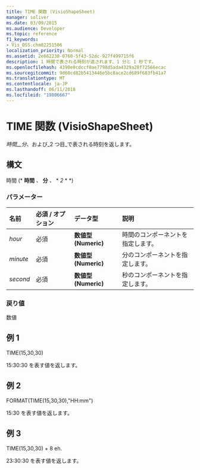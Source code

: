 ```yaml
---
title: TIME 関数 (VisioShapeSheet)
manager: soliver
ms.date: 03/09/2015
ms.audience: Developer
ms.topic: reference
f1_keywords:
- Vis_DSS.chm82251506
localization_priority: Normal
ms.assetid: 2e662230-0760-5f43-52dc-927f499715f6
description: 1 時間で表される時刻が返されます、1 分と 1 秒です。
ms.openlocfilehash: 4390e0cdccf0ae7798d5ada4329a28f72566ecac
ms.sourcegitcommit: 9d60cd82b5413446e5bc8ace2cd689f683fb41a7
ms.translationtype: MT
ms.contentlocale: ja-JP
ms.lasthandoff: 06/11/2018
ms.locfileid: "19806667"
---
```

# <a name="time-function-visioshapesheet"></a>TIME 関数 (VisioShapeSheet)

_時間__分_、および_2 つ目_で表される時刻を返します。
  
## <a name="syntax"></a>構文

時間 (* **時間** *、* **分** *、* * *2* * *) 
  
### <a name="parameters"></a>パラメーター

|**名前**|**必須 / オプション**|**データ型**|**説明**|
|:-----|:-----|:-----|:-----|
| _hour_ <br/> |必須  <br/> |**数値型 (Numeric)** <br/> |時間のコンポーネントを指定します。  <br/> |
| _minute_ <br/> |必須  <br/> |**数値型 (Numeric)** <br/> |分のコンポーネントを指定します。  <br/> |
| _second_ <br/> |必須  <br/> |**数値型 (Numeric)** <br/> |秒のコンポーネントを指定します。  <br/> |
   
### <a name="return-value"></a>戻り値

数値
  
## <a name="example-1"></a>例 1

TIME(15,30,30)
  
15:30:30 を表す値を返します。
  
## <a name="example-2"></a>例 2

FORMAT(TIME(15,30,30),"HH:mm")
  
15:30 を表す値を返します。
  
## <a name="example-3"></a>例 3

TIME(15,30,30) + 8 eh.
  
23:30:30 を表す値を返します。
  

